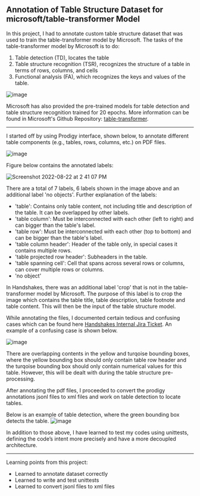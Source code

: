 ## Annotation of Table Structure Dataset for microsoft/table-transformer Model

In this project, I had to annotate custom table structure dataset that was used to train the table-transformer model by Microsoft. The tasks of the table-transformer model by Microsoft is to do:  
  1. Table detection (TD), locates the table
  2. Table structure recognition (TSR), recognizes the structure of a table in terms of rows, columns, and cells
  3. Functional analysis (FA), which recognizes the keys and values of the table. 
 
![image](https://user-images.githubusercontent.com/107597583/193000041-1cfae44b-cfaa-4f36-8f38-6a464cdaebc4.png)

Microsoft has also provided the pre-trained models for table detection and table structure recognition trained for 20 epochs. More information can be found in Microsoft's Github Repository: [table-transformer](https://github.com/microsoft/table-transformer). 

---
I started off by using Prodigy interface, shown below, to annotate different table components (e.g., tables, rows, columns, etc.) on PDF files. 

![image](https://user-images.githubusercontent.com/107597583/192675101-f39bca5a-9fce-42aa-84a9-2b20b707f0ec.png)

Figure below contains the annotated labels:

![Screenshot 2022-08-22 at 2 41 07 PM](https://user-images.githubusercontent.com/107597583/192674214-f128e6cf-8ee7-4028-8e24-5a1f5df4f004.png)

There are a total of 7 labels, 6 labels shown in the image above and an additional label 'no objects'. 
Further explanation of the labels:
  - 'table': Contains only table content, not including title and description of the table. It can be overlapped by other labels. 
  - 'table column': Must be interconnected with each other (left to right) and can bigger than the table's label.
  - 'table row': Must be interconnected with each other (top to bottom) and can be bigger than the table's label.
  - 'table column header': Header of the table only, in special cases it contains multiple rows.
  - 'table projected row header': Subheaders in the table. 
  - 'table spanning cell': Cell that spans across several rows or columns, can cover multiple rows or columns. 
  - 'no object'
   
In Handshakes, there was an additional label 'crop' that is not in the table-transformer model by Microsoft. The purpose of this label is to crop the image which  contains the table title, table description, table footnote and table content. This will then be the input of the table structure model. 

While annotating the files, I documented certain tedious and confusing cases which can be found here [Handshakes Internal Jira Ticket](https://handshakesbydc.atlassian.net/browse/AI-335). An example of a confusing case is shown below. 

![image](https://user-images.githubusercontent.com/107597583/193007211-3df74dd7-221e-4e68-b182-246027295f91.png)

There are overlapping contents in the yellow and turqoise bounding boxes, where the yellow bounding box should only contain table row header and the turqoise bounding box should only contain numerical values for this table. However, this will be dealt with during the table structure pre-processing. 

After annotating the pdf files, I proceeded to convert the prodigy annotations jsonl files to xml files and work on table detection to locate tables. 
 
Below is an example of table detection, where the green bounding box detects the table. 
![image](https://user-images.githubusercontent.com/107597583/192673497-a712a56b-d06e-400d-8379-9de73848e536.png)

In addition to those above, I have learned to test my codes using unittests, defining the code’s intent more precisely and have a more decoupled architecture. 

---
Learning points from this project: 
- Learned to annotate dataset correctly
- Learned to write and test unittests  
- Learned to convert jsonl files to xml files
